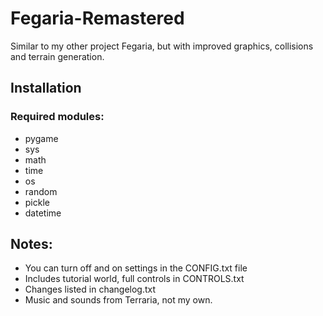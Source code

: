# Fegaria-Remastered

 Similar to my other project Fegaria, but with improved graphics, collisions and terrain generation. 

## Installation
### Required modules: 
- pygame
- sys
- math
- time
- os
- random
- pickle
- datetime

## Notes:
- You can turn off and on settings in the CONFIG.txt file
- Includes tutorial world, full controls in CONTROLS.txt
- Changes listed in changelog.txt
- Music and sounds from Terraria, not my own.
